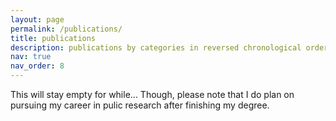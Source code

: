 ```yaml
---
layout: page
permalink: /publications/
title: publications
description: publications by categories in reversed chronological order. generated by jekyll-scholar.
nav: true
nav_order: 8
---
```


This will stay empty for while... Though, please note that I do plan on pursuing my career in pulic research after finishing my degree.

<!-- _pages/publications.md -->

<!-- Bibsearch Feature -->
<!-- 
{% include bib_search.liquid %}

<div class="publications">

{% bibliography %}

</div> -->

